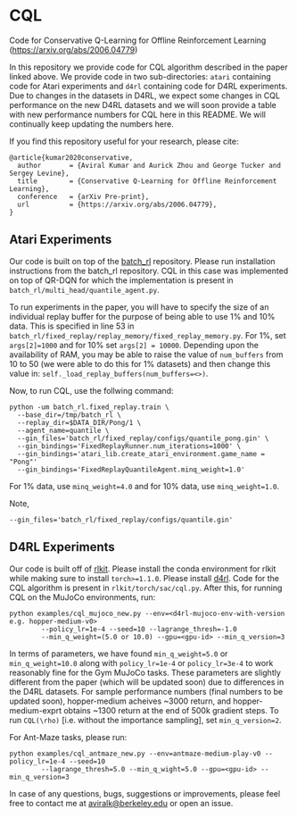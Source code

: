 # CQL

Code for Conservative Q-Learning for Offline Reinforcement Learning (https://arxiv.org/abs/2006.04779)

In this repository we provide code for CQL algorithm described in the paper linked above. We provide code in two sub-directories: `atari` containing code for Atari experiments and `d4rl` containing code for D4RL experiments. Due to changes in the datasets in D4RL, we expect some changes in CQL performance on the new D4RL datasets and we will soon provide a table with new performance numbers for CQL here in this README. We will continually keep updating the numbers here.

If you find this repository useful for your research, please cite:

```
@article{kumar2020conservative,
  author       = {Aviral Kumar and Aurick Zhou and George Tucker and Sergey Levine},
  title        = {Conservative Q-Learning for Offline Reinforcement Learning},
  conference   = {arXiv Pre-print},
  url          = {https://arxiv.org/abs/2006.04779},
}
```

## Atari Experiments
Our code is built on top of the [batch_rl](https://github.com/google-research/batch_rl) repository. Please run installation instructions from the batch_rl repository. CQL in this case was implemented on top of QR-DQN for which the implementation is present in `batch_rl/multi_head/quantile_agent.py`. 

To run experiments in the paper, you will have to specify the size of an individual replay buffer for the purpose of being able to use 1% and 10% data. This is specified in line 53 in `batch_rl/fixed_replay/replay_memory/fixed_replay_memory.py`. For 1%, set `args[2]=1000` and for 10% set `args[2] = 10000`. Depending upon the availability of RAM, you may be able to raise the value of `num_buffers` from 10 to 50 (we were able to do this for 1% datasets) and then change this value in: `self._load_replay_buffers(num_buffers=<>)`.

Now, to run CQL, use the follwing command:

```
python -um batch_rl.fixed_replay.train \
  --base_dir=/tmp/batch_rl \
  --replay_dir=$DATA_DIR/Pong/1 \
  --agent_name=quantile \
  --gin_files='batch_rl/fixed_replay/configs/quantile_pong.gin' \
  --gin_bindings='FixedReplayRunner.num_iterations=1000' \
  --gin_bindings='atari_lib.create_atari_environment.game_name = "Pong"'
  --gin_bindings='FixedReplayQuantileAgent.minq_weight=1.0'
```
For 1% data, use `minq_weight=4.0` and for 10% data, use `minq_weight=1.0`. 

Note,
```
--gin_files='batch_rl/fixed_replay/configs/quantile.gin'
```
## D4RL Experiments
Our code is built off of [rlkit](https://github.com/vitchyr/rlkit). Please install the conda environment for rlkit while making sure to install `torch>=1.1.0`. Please install [d4rl](https://github.com/rail-berkeley/d4rl). Code for the CQL algorithm is present in `rlkit/torch/sac/cql.py`. After this, for running CQL on the MuJoCo environments, run:

```
python examples/cql_mujoco_new.py --env=<d4rl-mujoco-env-with-version e.g. hopper-medium-v0>
        --policy_lr=1e-4 --seed=10 --lagrange_thresh=-1.0 
        --min_q_weight=(5.0 or 10.0) --gpu=<gpu-id> --min_q_version=3
```

In terms of parameters, we have found `min_q_weight=5.0` or `min_q_weight=10.0` along with `policy_lr=1e-4` or `policy_lr=3e-4` to work reasonably fine for the Gym MuJoCo tasks. These parameters are slightly different from the paper (which will be updated soon) due to differences in the D4RL datasets. For sample performance numbers (final numbers to be updated soon), hopper-medium acheives ~3000 return, and hopper-medium-exprt obtains ~1300 return at the end of 500k gradient steps. To run `CQL(\rho)` [i.e. without the importance sampling], set `min_q_version=2`.

For Ant-Maze tasks, please run:
```
python examples/cql_antmaze_new.py --env=antmaze-medium-play-v0 --policy_lr=1e-4 --seed=10
        --lagrange_thresh=5.0 --min_q_wight=5.0 --gpu=<gpu-id> --min_q_version=3
```

In case of any questions, bugs, suggestions or improvements, please feel free to contact me at aviralk@berkeley.edu or open an issue.
